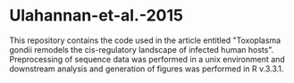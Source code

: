 # Ulahannan-et-al.-2015
This repository contains the code used in the article entitled "Toxoplasma gondii remodels the cis-regulatory landscape of infected human hosts". Preprocessing of sequence data was performed in a unix environment and downstream analysis and generation of figures was performed in R v.3.3.1.
